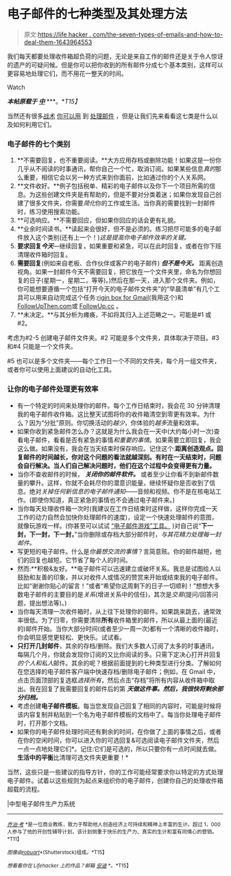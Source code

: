 # 电子邮件的七种类型及其处理方法

> 原文:[https://life hacker . com/the-seven-types-of-emails-and-how-to-deal-them-1643964553](https://lifehacker.com/the-seven-types-of-emails-and-how-to-deal-with-them-1643964553)

我们每天都要处理收件箱超负荷的问题，无论是来自工作的邮件还是关于令人惊讶的遗产的可疑问候。但是你可以把你收到的所有邮件分成七个基本类别，这样可以更容易地处理它们，而不用花一整天的时间。

Watch

***本帖原载于*** [***中***](https://medium.com/the-art-of-change/a-system-for-email-productivity-cf6f959e0916) ***。**T15】*

当然还有很多[战术](http://lifehacker.com/12-tips-and-tricks-to-work-faster-in-microsoft-outlook-1540483009) [你可以用](http://lifehacker.com/top-10-tricks-for-dealing-with-email-overload-5850125) 到 [处理邮件](http://lifehacker.com/the-most-common-two-minute-emails-you-can-deal-with-rig-1575888009) ，但是让我们先来看看这七类是什么以及如何利用它们。

### 电子邮件的七个类别

1.  **不需要回复，也不重要阅读。**大方应用存档或删除功能！如果这是一份你几乎从不阅读的时事通讯，帮你自己一个忙，取消订阅。如果某些信息*真的*那么重要，相信它会以另一种方式来到你面前，比如通过你的个人关系网。
2.  **文件收好。**例子包括税单、精彩的电子邮件以及你下一个项目所需的信息。为这些创建文件夹是有帮助的，但是不要对分类着迷；如果你发现自己创建了很多文件夹，你需要*简化*你的工作或生活。当你真的需要找到一封邮件时，练习使用搜索功能。
3.  **可选响应。**不需要回应，但如果你回应的话会更有礼貌。
4.  **业余时间读书。**读起来会很好，但不是必须的。练习把尽可能多的电子邮件放入这个类别(还有上一个！)*这是提高你电子邮件效率的关键。*
5.  **要求回复*今天***—继续回复，如果重要和紧急，可以在此时回复，或者在你下班清理收件箱时回复。
6.  **需要回复**(例如来自老板、合作伙伴或客户的电子邮件) ***但不是今天。*** 距离创造视角。如果一封邮件今天不需要回复，把它放在一个文件夹里，命名为你想回复的日子(星期一，星期二，等等)。)然后在那一天，进入那个文件夹。例如，你可能想要遵循一个包括“打开今天的电子邮件文件夹”的“早晨清单”有几个工具可以用来自动完成这个任务:[rigin box for Gmail](http://www.rightinbox.com/)(我用这个)和[FollowUpThen.com](http://followupthen.com/)或 [FollowUp.cc](http://followup.cc/) 。
7.  **未决定。**与其分析为瘫痪，不如将其归入上述范畴之一。可能是#1 或#2。

考虑为#2-5 创建电子邮件文件夹。#2 可能是多个文件夹，具体取决于项目。#3 和#4 只能是一个文件夹。

#5 也可以是多个文件夹——每个工作日一个不同的文件夹，每个月一组文件夹，或者你可以使用上面建议的自动化工具。

### 让你的电子邮件处理更有效率

*   有一个特定的时间来处理你的邮件。每个工作日结束时，我会花 30 分钟清理我的电子邮件收件箱。这比整天试图将你的收件箱清空到零更有效率。为什么？因为“分批”原则。你切换活动的*越少*，你体验的*越多*流量和效率。
*   如果你收到紧急邮件怎么办？这就是为什么我会在一天中(大约每小时一次)查看电子邮件，看看是否有紧急的事情*和重要的事情*。如果需要立即回复，我会这么做。如果没有，我会在当天结束时保存响应。记住这个:**距离创造观点。回复邮件的时间越长，你对这个问题的看法就越深刻。有时在一天结束时，问题会自行解决。当人们自己解决问题时，他们在这个过程中会变得更有力量。**
*   当你不查收邮件的时候， ***关闭你的邮件软件。*** 或者至少让你看不到新邮件数量的攀升。这样，你就不会耗尽你的潜意识能量，继续怀疑你是否收到了信息。绝对*关掉任何新信息的电子邮件通知*——音频和视频。你不是在核电站工作。(即使你知道，真正紧急的事情也不会通过电子邮件来。)
*   当你每天处理收件箱一次时(我建议在工作日结束时这样做，这样你完成一天工作的动力自然会加快你处理邮件的速度)，设定一个快速处理邮件的意图，就像玩游戏一样。(你甚至可以试试 [“电子邮件游戏”工具。](http://emailga.me/) )对自己说“**下一封，下一封，下一封，**”当你删除或存档大部分邮件时，*与其花精力处理每一封邮件。*
*   写更短的电子邮件。什么是*你最想交流的事情*？言简意赅。你的邮件越短，他们的回复也越短。它节省了每个人的时间。
*   然而:**积极&友好。**电子邮件可以迅速建立或破坏关系。我总是试图给人以鼓励和友善的印象，并以对收件人或情况的赞赏来开始或结束我的电子邮件。比如“谢谢你贴心的留言！”或者“希望你这周剩下的日子一切顺利！”想想大多数电子邮件的主要目的是*关系*(增进关系中的信任)，其次是*交易*(提问/回答问题，提出想法等)。)
*   当你每天清理一次收件箱时，从上往下处理你的邮件。如果跳来跳去，通常效率很低。为了归零，你需要清除**所有**收件箱里的邮件，所以从最上面的(最近的)邮件开始。当你大部分时间(或者至少一周一次)都有一个清晰的收件箱时，你会明显感觉更轻松、更快乐。试试看。
*   **只打开几封邮件**，其余的存档/删除。我们大多数人订阅了太多的时事通讯，每隔几个月，你就会发现你订阅的又比你阅读的多。只需下定决心打开并回复*的个人和私人*邮件。其余的呢？根据前面提到的七种类型进行分类。了解如何在您选择的电子邮件客户端中快速存档/删除电子邮件；例如，在 Gmail 中，点击页面顶部的复选框*选择所有*，然后点击“存档”将所有内容从收件箱中取出。我在回复了我需要回复的邮件后的第 ***天做这件事。然后，我很快将剩余部分归档。***
*   考虑创建**电子邮件模板**。每当您发现自己回复了相同的内容时，可能是时候将该内容复制并粘贴到一个名为电子邮件模板的文档中了。每当你处理电子邮件时，打开那个文档。
*   如果你的电子邮件处理时间还有剩余的时间，在你做了上面的事情之后，或者在你的空闲时间，你可以进入你的可选回复&可选阅读电子邮件文件夹，然后一点一点地处理它们*。记住:它们是可选的，所以只要你有一点时间就去做。**生活中的平衡**比清理可选文件夹更重要！*

当然，这些只是一些建议的指导方针，你的工作可能经常要求你以特定的方式处理电子邮件。试着以这些规则为起点来组织你的电子邮件，创建你自己的处理收件箱超载的流程。

|中型电子邮件生产力系统

* * *

[<small>*乔治·考*</small>](http://www.georgekao.com/) <small>*是一位商业教练，致力于帮助他人创造经济上可持续和精神上丰富的生计。超过 1，000 人参与了他的开创性辅导计划，该计划侧重于快乐的生产力、真实的生计和富有同情心的营销。*T11】</small>

<small>*图像由*</small>[<small>*robuart*</small>](http://www.shutterstock.com/pic-200238116/stock-vector-set-for-web-and-mobile-applications-of-office-work-envelope-with-message-and-email-technology.html?src=csl_recent_image-3)<small>*(Shutterstock)组成。*T15】</small>

<small>*想看看你在 Lifehacker 上的作品？邮箱*</small> [<small>*安迪*</small>](mailto:andy@lifehacker.com) <small>*。*T15】</small>
